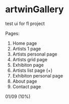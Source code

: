 artwinGallery
=============

test ui for fl project

Pages:
01. Home page
02. Artists 1 page
03. Artists personal page
04. Artists grid page
05. Exhibiton page
06. Artists list page        (+)
07. Exhibiton  personal page
08. About page
09. Contact page

01/09 (10%)